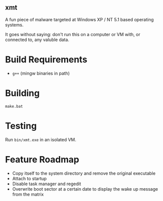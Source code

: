 ## xmt

A fun piece of malware targeted at Windows XP / NT 5.1 based operating systems.

It goes without saying: don't run this on a computer or VM with, or connected to, any valuble data.

# Build Requirements

- `g++` (mingw binaries in path)

# Building

`make.bat`

# Testing

Run `bin/xmt.exe` in an isolated VM.

# Feature Roadmap

- Copy itself to the system directory and remove the original executable
- Attach to startup
- Disable task manager and regedit
- Overwrite boot sector at a certain date to display the wake up message from the matrix
